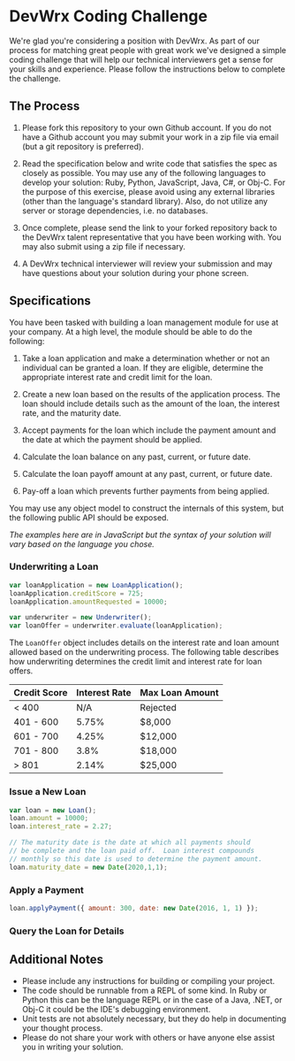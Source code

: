 # DevWrx Coding Challenge

We're glad you're considering a position with DevWrx.  As part of our
process for matching great people with great work we've designed a
simple coding challenge that will help our technical interviewers get a
sense for your skills and experience.  Please follow the instructions
below to complete the challenge.

## The Process

1. Please fork this repository to your own Github account.  If you do
   not have a Github account you may submit your work in a zip file via
email (but a git repository is preferred).

2. Read the specification below and write code that satisfies the spec as
   closely as possible.  You may use any of the following languages to
develop your solution: Ruby, Python, JavaScript, Java, C#, or Obj-C.
For the purpose of this exercise, please avoid using any external
libraries (other than the language's standard library).  Also, do not
utilize any server or storage dependencies, i.e. no databases.

3. Once complete, please send the link to your forked repository back to
   the DevWrx talent representative that you have been working with.
You may also submit using a zip file if necessary.

4. A DevWrx technical interviewer will review your submission and may
   have questions about your solution during your phone screen.

## Specifications

You have been tasked with building a loan management module for use at
your company.  At a high level, the module should be able to do the following:

1. Take a loan application and make a determination whether or not an
   individual can be granted a loan.  If they are eligible, determine
the appropriate interest rate and credit limit for the loan.

2. Create a new loan based on the results of the application process.
   The loan should include details such as the amount of the loan, the
interest rate, and the maturity date.

3. Accept payments for the loan which include the payment amount and the
   date at which the payment should be applied.

4. Calculate the loan balance on any past, current, or future date.

5. Calculate the loan payoff amount at any past, current, or future
   date.

6. Pay-off a loan which prevents further payments from being applied.

You may use any object model to construct the internals of this system,
but the following public API should be exposed.

_The examples here are in JavaScript but the syntax of your solution
will vary based on the language you chose._

### Underwriting a Loan

```javascript
var loanApplication = new LoanApplication();
loanApplication.creditScore = 725;
loanApplication.amountRequested = 10000;

var underwriter = new Underwriter();
var loanOffer = underwriter.evaluate(loanApplication);
```

The `LoanOffer` object includes details on the interest rate and loan
amount allowed based on the underwriting process.  The following table
describes how underwriting determines the credit limit and interest rate
for loan offers.

<table>
  <thead>
    <tr>
      <th>Credit Score</th>
      <th>Interest Rate</th>
      <th>Max Loan Amount</th>
    </tr>
  </thead>
  <tbody>
    <tr>
      <td>&lt; 400</td>
      <td>N/A</td>
      <td>Rejected</td>
    </tr>
    <tr>
      <td>401 - 600</td>
      <td>5.75%</td>
      <td>$8,000</td>
    </tr>
    <tr>
      <td>601 - 700</td>
      <td>4.25%</td>
      <td>$12,000</td>
    </tr>
    <tr>
      <td>701 - 800</td>
      <td>3.8%</td>
      <td>$18,000</td>
    </tr>
    <tr>
      <td>&gt; 801</td>
      <td>2.14%</td>
      <td>$25,000</td>
    </tr>
  </tbody>
</table>

### Issue a New Loan

```javascript
var loan = new Loan();
loan.amount = 10000;
loan.interest_rate = 2.27;

// The maturity date is the date at which all payments should
// be complete and the loan paid off.  Loan interest compounds
// monthly so this date is used to determine the payment amount.
loan.maturity_date = new Date(2020,1,1);
```

### Apply a Payment

```javascript
loan.applyPayment({ amount: 300, date: new Date(2016, 1, 1) });
```

### Query the Loan for Details




## Additional Notes

* Please include any instructions for building or compiling your
  project.
* The code should be runnable from a REPL of some kind.  In Ruby or
  Python this can be the language REPL or in the case of a Java, .NET,
or Obj-C it could be the IDE's debugging environment.
* Unit tests are not absolutely necessary, but they do help in
  documenting your thought process.
* Please do not share your work with others or have anyone else assist
  you in writing your solution.
